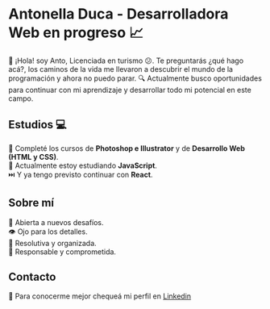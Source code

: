 # Antonella Duca - Desarrolladora Web en progreso :chart_with_upwards_trend: 
👋 ¡Hola! soy Anto, Licenciada en turismo :confused:. Te preguntarás ¿qué hago acá?, los caminos de la vida me llevaron a descubrir el mundo de la programación y ahora no puedo parar.
:mag: Actualmente busco oportunidades para continuar con mi aprendizaje y desarrollar todo mi potencial en este campo.

## Estudios :computer:
:pushpin: Completé los cursos de **Photoshop e Illustrator** y de **Desarrollo Web (HTML y CSS)**.<br>
:pushpin: Actualmente estoy estudiando **JavaScript**.<br>
:next_track_button: Y ya tengo previsto continuar con **React**. 

## Sobre mí
:muscle: Abierta a nuevos desafíos.<br>
:eye: Ojo para los detalles.<br>
:jigsaw: Resolutiva y organizada.<br>
:1st_place_medal: Responsable y comprometida. 

## Contacto
:incoming_envelope: Para conocerme mejor chequeá mi perfil en [Linkedin](https://www.linkedin.com/in/antonella-duca/)

<!---
anto-duca/anto-duca is a special ✨ repository because its `README.md` (this file) appears on your GitHub profile.
You can click the Preview link to take a look at your changes.
--->
